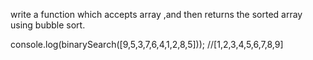 write a function which accepts array ,and then returns the sorted array using bubble sort.</br>

console.log(binarySearch([9,5,3,7,6,4,1,2,8,5])); //[1,2,3,4,5,6,7,8,9]</br>
